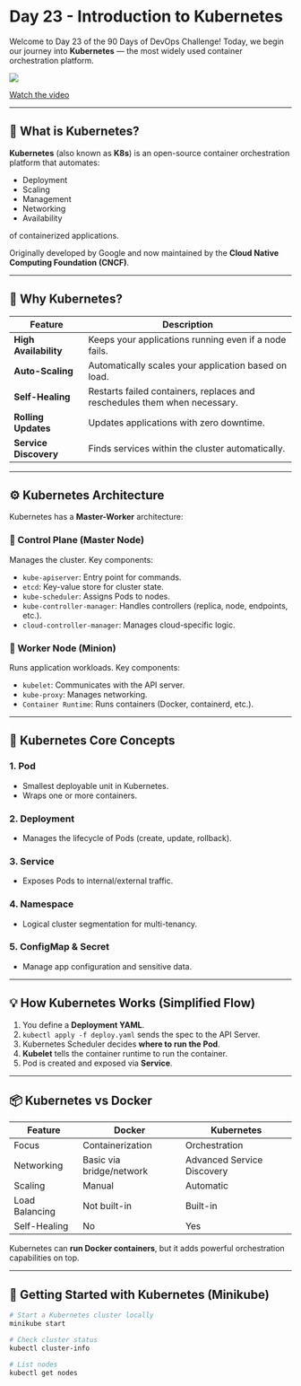 ﻿# Day 23 - Introduction to Kubernetes
Welcome to Day 23 of the 90 Days of DevOps Challenge! Today, we begin our journey into **Kubernetes** — the most widely used container orchestration platform.

[![](https://img.youtube.com/vi/gFYI2oyX4Ew/0.jpg)](https://www.youtube.com/watch?v=gFYI2oyX4Ew)

[Watch the video](https://www.youtube.com/watch?v=gFYI2oyX4Ew)



---

## 🌟 What is Kubernetes?

**Kubernetes** (also known as **K8s**) is an open-source container orchestration platform that automates:

- Deployment
- Scaling
- Management
- Networking
- Availability

of containerized applications.

Originally developed by Google and now maintained by the **Cloud Native Computing Foundation (CNCF)**.

---

## 🧱 Why Kubernetes?

| Feature              | Description                                                                 |
|----------------------|-----------------------------------------------------------------------------|
| **High Availability** | Keeps your applications running even if a node fails.                      |
| **Auto-Scaling**      | Automatically scales your application based on load.                       |
| **Self-Healing**      | Restarts failed containers, replaces and reschedules them when necessary. |
| **Rolling Updates**   | Updates applications with zero downtime.                                   |
| **Service Discovery** | Finds services within the cluster automatically.                          |

---

## ⚙️ Kubernetes Architecture

Kubernetes has a **Master-Worker** architecture:

### 🧠 Control Plane (Master Node)

Manages the cluster. Key components:

- `kube-apiserver`: Entry point for commands.
- `etcd`: Key-value store for cluster state.
- `kube-scheduler`: Assigns Pods to nodes.
- `kube-controller-manager`: Handles controllers (replica, node, endpoints, etc.).
- `cloud-controller-manager`: Manages cloud-specific logic.

### 🧳 Worker Node (Minion)

Runs application workloads. Key components:

- `kubelet`: Communicates with the API server.
- `kube-proxy`: Manages networking.
- `Container Runtime`: Runs containers (Docker, containerd, etc.).

---

## 🧩 Kubernetes Core Concepts

### 1. **Pod**
- Smallest deployable unit in Kubernetes.
- Wraps one or more containers.

### 2. **Deployment**
- Manages the lifecycle of Pods (create, update, rollback).

### 3. **Service**
- Exposes Pods to internal/external traffic.

### 4. **Namespace**
- Logical cluster segmentation for multi-tenancy.

### 5. **ConfigMap & Secret**
- Manage app configuration and sensitive data.

---

## 💡 How Kubernetes Works (Simplified Flow)

1. You define a **Deployment YAML**.
2. `kubectl apply -f deploy.yaml` sends the spec to the API Server.
3. Kubernetes Scheduler decides **where to run the Pod**.
4. **Kubelet** tells the container runtime to run the container.
5. Pod is created and exposed via **Service**.

---

## 📦 Kubernetes vs Docker

| Feature              | Docker                                | Kubernetes                      |
|----------------------|---------------------------------------|----------------------------------|
| Focus                | Containerization                      | Orchestration                    |
| Networking           | Basic via bridge/network              | Advanced Service Discovery       |
| Scaling              | Manual                                | Automatic                        |
| Load Balancing       | Not built-in                          | Built-in                         |
| Self-Healing         | No                                    | Yes                              |

Kubernetes can **run Docker containers**, but it adds powerful orchestration capabilities on top.

---

## 🧪 Getting Started with Kubernetes (Minikube)

```bash
# Start a Kubernetes cluster locally
minikube start

# Check cluster status
kubectl cluster-info

# List nodes
kubectl get nodes

